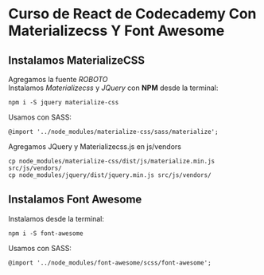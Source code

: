 # Curso de React de Codecademy Con Materializecss Y Font Awesome

## Instalamos MaterializeCSS

Agregamos la fuente *ROBOTO*  
Instalamos *Materializecss* y *JQuery* con **NPM** desde la terminal:

    npm i -S jquery materialize-css

Usamos con SASS:

    @import '../node_modules/materialize-css/sass/materialize';

Agregamos JQuery y Materializecss.js en js/vendors

    cp node_modules/materialize-css/dist/js/materialize.min.js src/js/vendors/
    cp node_modules/jquery/dist/jquery.min.js src/js/vendors/

## Instalamos Font Awesome
Instalamos desde la terminal:

    npm i -S font-awesome

Usamos con SASS:

    @import '../node_modules/font-awesome/scss/font-awesome';